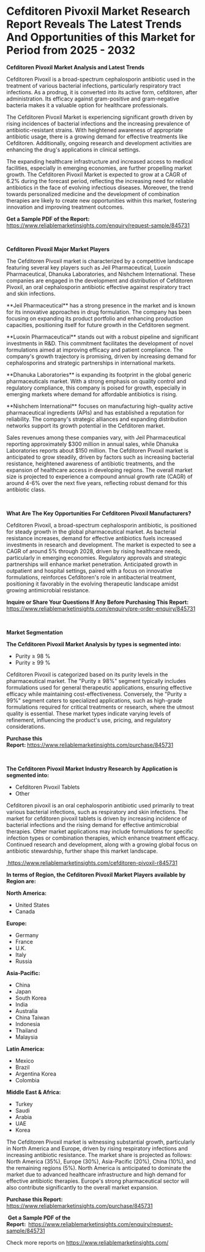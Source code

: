 <p><h1>Cefditoren Pivoxil Market Research Report Reveals The Latest Trends And Opportunities of this Market for Period from 2025 - 2032</h1></p><p><strong>Cefditoren Pivoxil Market Analysis and Latest Trends</strong></p>
<p><p>Cefditoren Pivoxil is a broad-spectrum cephalosporin antibiotic used in the treatment of various bacterial infections, particularly respiratory tract infections. As a prodrug, it is converted into its active form, cefditoren, after administration. Its efficacy against gram-positive and gram-negative bacteria makes it a valuable option for healthcare professionals.</p><p>The Cefditoren Pivoxil Market is experiencing significant growth driven by rising incidences of bacterial infections and the increasing prevalence of antibiotic-resistant strains. With heightened awareness of appropriate antibiotic usage, there is a growing demand for effective treatments like Cefditoren. Additionally, ongoing research and development activities are enhancing the drug's applications in clinical settings.</p><p>The expanding healthcare infrastructure and increased access to medical facilities, especially in emerging economies, are further propelling market growth. The Cefditoren Pivoxil Market is expected to grow at a CAGR of 6.2% during the forecast period, reflecting the increasing need for reliable antibiotics in the face of evolving infectious diseases. Moreover, the trend towards personalized medicine and the development of combination therapies are likely to create new opportunities within this market, fostering innovation and improving treatment outcomes.</p></p>
<p><strong>Get a Sample PDF of the Report:&nbsp;</strong> <a href="https://www.reliablemarketinsights.com/enquiry/request-sample/845731?utm_campaign=3284&utm_medium=2&utm_source=Github&utm_content=ia&utm_term=01042025&utm_id=cefditoren-pivoxil">https://www.reliablemarketinsights.com/enquiry/request-sample/845731</a></p>
<p>&nbsp;</p>
<p><strong>Cefditoren Pivoxil Major Market Players</strong></p>
<p><p>The Cefditoren Pivoxil market is characterized by a competitive landscape featuring several key players such as Jeil Pharmaceutical, Luoxin Pharmaceutical, Dhanuka Laboratories, and Nishchem International. These companies are engaged in the development and distribution of Cefditoren Pivoxil, an oral cephalosporin antibiotic effective against respiratory tract and skin infections.</p><p>**Jeil Pharmaceutical** has a strong presence in the market and is known for its innovative approaches in drug formulation. The company has been focusing on expanding its product portfolio and enhancing production capacities, positioning itself for future growth in the Cefditoren segment.</p><p>**Luoxin Pharmaceutical** stands out with a robust pipeline and significant investments in R&D. This commitment facilitates the development of novel formulations aimed at improving efficacy and patient compliance. The company's growth trajectory is promising, driven by increasing demand for cephalosporins and strategic partnerships in international markets.</p><p>**Dhanuka Laboratories** is expanding its footprint in the global generic pharmaceuticals market. With a strong emphasis on quality control and regulatory compliance, this company is poised for growth, especially in emerging markets where demand for affordable antibiotics is rising.</p><p>**Nishchem International** focuses on manufacturing high-quality active pharmaceutical ingredients (APIs) and has established a reputation for reliability. The company's strategic alliances and expanding distribution networks support its growth potential in the Cefditoren market.</p><p>Sales revenues among these companies vary, with Jeil Pharmaceutical reporting approximately $300 million in annual sales, while Dhanuka Laboratories reports about $150 million. The Cefditoren Pivoxil market is anticipated to grow steadily, driven by factors such as increasing bacterial resistance, heightened awareness of antibiotic treatments, and the expansion of healthcare access in developing regions. The overall market size is projected to experience a compound annual growth rate (CAGR) of around 4-6% over the next five years, reflecting robust demand for this antibiotic class.</p></p>
<p>&nbsp;</p>
<p><strong>What Are The Key Opportunities For Cefditoren Pivoxil Manufacturers?</strong></p>
<p><p>Cefditoren Pivoxil, a broad-spectrum cephalosporin antibiotic, is positioned for steady growth in the global pharmaceutical market. As bacterial resistance increases, demand for effective antibiotics fuels increased investments in research and development. The market is expected to see a CAGR of around 5% through 2028, driven by rising healthcare needs, particularly in emerging economies. Regulatory approvals and strategic partnerships will enhance market penetration. Anticipated growth in outpatient and hospital settings, paired with a focus on innovative formulations, reinforces Cefditoren's role in antibacterial treatment, positioning it favorably in the evolving therapeutic landscape amidst growing antimicrobial resistance.</p></p>
<p><strong>Inquire or Share Your Questions If Any Before Purchasing This Report:</strong> <a href="https://www.reliablemarketinsights.com/enquiry/pre-order-enquiry/845731?utm_campaign=3284&utm_medium=2&utm_source=Github&utm_content=ia&utm_term=01042025&utm_id=cefditoren-pivoxil">https://www.reliablemarketinsights.com/enquiry/pre-order-enquiry/845731</a></p>
<p>&nbsp;</p>
<p><strong>Market Segmentation</strong></p>
<p><strong>The Cefditoren Pivoxil Market Analysis by types is segmented into:</strong></p>
<p><ul><li>Purity ≥ 98 %</li><li>Purity ≥ 99 %</li></ul></p>
<p><p>Cefditoren Pivoxil is categorized based on its purity levels in the pharmaceutical market. The "Purity ≥ 98%" segment typically includes formulations used for general therapeutic applications, ensuring effective efficacy while maintaining cost-effectiveness. Conversely, the "Purity ≥ 99%" segment caters to specialized applications, such as high-grade formulations required for critical treatments or research, where the utmost quality is essential. These market types indicate varying levels of refinement, influencing the product's use, pricing, and regulatory considerations.</p></p>
<p><strong>Purchase this Report:&nbsp;</strong><a href="https://www.reliablemarketinsights.com/purchase/845731?utm_campaign=3284&utm_medium=2&utm_source=Github&utm_content=ia&utm_term=01042025&utm_id=cefditoren-pivoxil">https://www.reliablemarketinsights.com/purchase/845731</a></p>
<p>&nbsp;</p>
<p><strong>The Cefditoren Pivoxil Market Industry Research by Application is segmented into:</strong></p>
<p><ul><li>Cefditoren Pivoxil Tablets</li><li>Other</li></ul></p>
<p><p>Cefditoren pivoxil is an oral cephalosporin antibiotic used primarily to treat various bacterial infections, such as respiratory and skin infections. The market for cefditoren pivoxil tablets is driven by increasing incidence of bacterial infections and the rising demand for effective antimicrobial therapies. Other market applications may include formulations for specific infection types or combination therapies, which enhance treatment efficacy. Continued research and development, along with a growing global focus on antibiotic stewardship, further shape this market landscape.</p></p>
<p><a href="https://www.reliablemarketinsights.com/cefditoren-pivoxil-r845731?utm_campaign=3284&utm_medium=2&utm_source=Github&utm_content=ia&utm_term=01042025&utm_id=cefditoren-pivoxil">&nbsp;https://www.reliablemarketinsights.com/cefditoren-pivoxil-r845731</a></p>
<p><strong>In terms of Region, the Cefditoren Pivoxil Market Players available by Region are:</strong></p>
<p>
    <p> <strong> North America: </strong>
        <ul>
            <li>United States</li>
            <li>Canada</li>
        </ul>
        </p> 
    <p> <strong> Europe: </strong>
        <ul>
            <li>Germany</li>
            <li>France</li>
            <li>U.K.</li>
            <li>Italy</li>
            <li>Russia</li>
        </ul>
        </p> 
    <p> <strong> Asia-Pacific: </strong>
        <ul>
            <li>China</li>
            <li>Japan</li>
            <li>South Korea</li>
            <li>India</li>
            <li>Australia</li>
            <li>China Taiwan</li>
            <li>Indonesia</li>
            <li>Thailand</li>
            <li>Malaysia</li>
        </ul>
        </p> 
    <p> <strong> Latin America: </strong>
        <ul>
            <li>Mexico</li>
            <li>Brazil</li>
            <li>Argentina Korea</li>
            <li>Colombia</li>
        </ul>
        </p> 
    <p> <strong> Middle East & Africa: </strong>
        <ul>
            <li>Turkey</li>
            <li>Saudi</li>
            <li>Arabia</li>
            <li>UAE</li>
            <li>Korea</li>
        </ul>
    </p>
    </p>
<p><p>The Cefditoren Pivoxil market is witnessing substantial growth, particularly in North America and Europe, driven by rising respiratory infections and increasing antibiotic resistance. The market share is projected as follows: North America (35%), Europe (30%), Asia-Pacific (20%), China (10%), and the remaining regions (5%). North America is anticipated to dominate the market due to advanced healthcare infrastructure and high demand for effective antibiotic therapies. Europe's strong pharmaceutical sector will also contribute significantly to the overall market expansion.</p></p>
<p><strong>Purchase this Report: </strong><a href="https://www.reliablemarketinsights.com/purchase/845731?utm_campaign=3284&utm_medium=2&utm_source=Github&utm_content=ia&utm_term=01042025&utm_id=cefditoren-pivoxil">https://www.reliablemarketinsights.com/purchase/845731</a></p>
<p>&nbsp;<strong>Get a Sample PDF of the Report:&nbsp;&nbsp;</strong><a href="https://www.reliablemarketinsights.com/enquiry/request-sample/845731?utm_campaign=3284&utm_medium=2&utm_source=Github&utm_content=ia&utm_term=01042025&utm_id=cefditoren-pivoxil">https://www.reliablemarketinsights.com/enquiry/request-sample/845731</a></p>
<p><strong></strong></p>
<p>Check more reports on <a href="https://www.reliablemarketinsights.com/?utm_campaign=3284&utm_medium=2&utm_source=Github&utm_content=ia&utm_term=01042025&utm_id=cefditoren-pivoxil">https://www.reliablemarketinsights.com/</a></p>